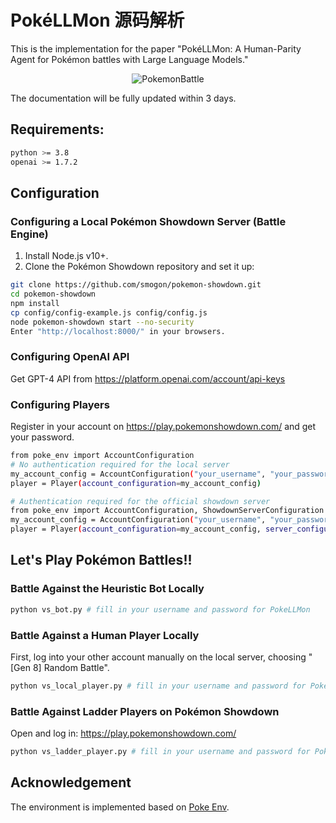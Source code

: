 # PokéLLMon 源码解析

This is the implementation for the paper "PokéLLMon: A Human-Parity Agent for Pokémon battles with Large Language Models."


<div align="center">
  <img src="./resource/LLM_attrition_strategy.gif" alt="PokemonBattle">
</div>


The documentation will be fully updated within 3 days.

## Requirements:

```sh
python >= 3.8
openai >= 1.7.2
``` 

## Configuration 

### Configuring a Local Pokémon Showdown Server (Battle Engine)

1. Install Node.js v10+.
2. Clone the Pokémon Showdown repository and set it up:

```sh
git clone https://github.com/smogon/pokemon-showdown.git
cd pokemon-showdown
npm install
cp config/config-example.js config/config.js
node pokemon-showdown start --no-security
Enter "http://localhost:8000/" in your browsers.
``` 

### Configuring OpenAI API

Get GPT-4 API from https://platform.openai.com/account/api-keys

### Configuring Players

Register in your account on https://play.pokemonshowdown.com/ and get your password.

```sh
from poke_env import AccountConfiguration
# No authentication required for the local server
my_account_config = AccountConfiguration("your_username", "your_password")
player = Player(account_configuration=my_account_config)

# Authentication required for the official showdown server
from poke_env import AccountConfiguration, ShowdownServerConfiguration
my_account_config = AccountConfiguration("your_username", "your_password")
player = Player(account_configuration=my_account_config, server_configuration=ShowdownServerConfiguration)
``` 

## Let's Play Pokémon Battles!! 

### Battle Against the Heuristic Bot Locally
```sh
python vs_bot.py # fill in your username and password for PokeLLMon
``` 

### Battle Against a Human Player Locally

First, log into your other account manually on the local server, choosing "[Gen 8] Random Battle".

```sh
python vs_local_player.py # fill in your username and password for PokeLLMon
```

### Battle Against Ladder Players on Pokémon Showdown

Open and log in: https://play.pokemonshowdown.com/

```sh
python vs_ladder_player.py # fill in your username and password for PokeLLMon, no need to set up local server.
```

## Acknowledgement

The environment is implemented based on [Poke Env](https://github.com/hsahovic/poke-env).
